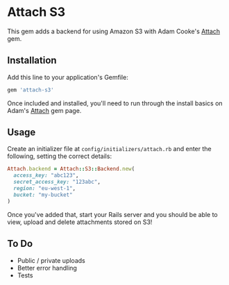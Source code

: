 # Attach S3

This gem adds a backend for using Amazon S3 with Adam Cooke's
[Attach](https://github.com/adamcooke/attach) gem.

## Installation

Add this line to your application's Gemfile:

```ruby
gem 'attach-s3'
```

Once included and installed, you'll need to run through the install basics on
Adam's [Attach](https://github.com/adamcooke/attach) gem page.



## Usage

Create an initializer file at `config/initializers/attach.rb` and enter the
following, setting the correct details:

```ruby
Attach.backend = Attach::S3::Backend.new(
  access_key: "abc123",
  secret_access_key: "123abc",
  region: "eu-west-1",
  bucket: "my-bucket"
)
```

Once you've added that, start your Rails server and you should be able to view,
upload and delete attachments stored on S3!


## To Do

- Public / private uploads
- Better error handling
- Tests
